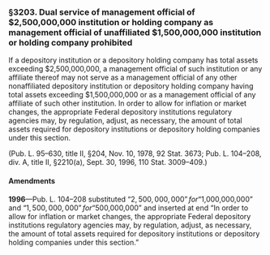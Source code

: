 ### §3203. Dual service of management official of $2,500,000,000 institution or holding company as management official of unaffiliated $1,500,000,000 institution or holding company prohibited ###

If a depository institution or a depository holding company has total assets exceeding $2,500,000,000, a management official of such institution or any affiliate thereof may not serve as a management official of any other nonaffiliated depository institution or depository holding company having total assets exceeding $1,500,000,000 or as a management official of any affiliate of such other institution. In order to allow for inflation or market changes, the appropriate Federal depository institutions regulatory agencies may, by regulation, adjust, as necessary, the amount of total assets required for depository institutions or depository holding companies under this section.

(Pub. L. 95–630, title II, §204, Nov. 10, 1978, 92 Stat. 3673; Pub. L. 104–208, div. A, title II, §2210(a), Sept. 30, 1996, 110 Stat. 3009–409.)

#### Amendments ####

**1996**—Pub. L. 104–208 substituted “$2,500,000,000” for “$1,000,000,000” and “$1,500,000,000” for “$500,000,000” and inserted at end “In order to allow for inflation or market changes, the appropriate Federal depository institutions regulatory agencies may, by regulation, adjust, as necessary, the amount of total assets required for depository institutions or depository holding companies under this section.”